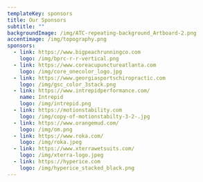 ```yaml
---
templateKey: sponsors
title: Our Sponsors
subtitle: ""
backgroundImage: /img/ATC-repeating-background_Artboard-2.png
accentimage: /img/topography.png
sponsors:
  - link: https://www.bigpeachrunningco.com
    logo: /img/bprc-r-r-vertical.png
  - link: https://www.coreacupunctureatlanta.com
    logo: /img/core_onecolor_logo.jpg
  - link: https://www.georgiasportschiropractic.com
    logo: /img/gsc_color_3stack.png
  - link: https://www.intrepidperformance.com/
    name: Intrepid
    logo: /img/intrepid.png
  - link: https://motionstability.com
    logo: /img/copy-of-motionstabilty-3-2-.jpg
  - link: https://www.orangemud.com/
    logo: /img/om.png
  - link: https://www.roka.com/
    logo: /img/roka.jpeg
  - link: https://www.xterrawetsuits.com/
    logo: /img/xterra-logo.jpeg
  - link: https://hyperice.com
    logo: /img/hyperice_stacked_black.png
---
```


